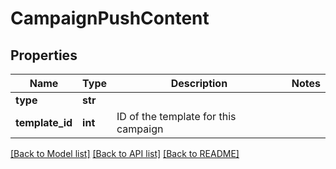 # CampaignPushContent

## Properties
Name | Type | Description | Notes
------------ | ------------- | ------------- | -------------
**type** | **str** |  | 
**template_id** | **int** | ID of the template for this campaign | 

[[Back to Model list]](../README.md#documentation-for-models) [[Back to API list]](../README.md#documentation-for-api-endpoints) [[Back to README]](../README.md)


